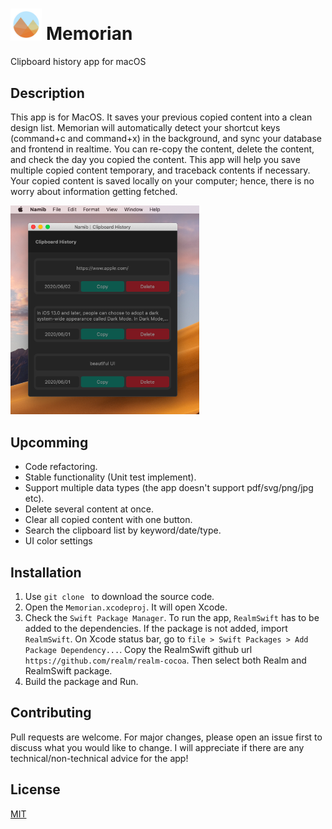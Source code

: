 # <img src="./memorian_homepage/imgs/app_icon-512x512@2x.png" width=10%> Memorian

Clipboard history app for macOS


## Description
This app is for MacOS. It saves your previous copied content into a clean design list. Memorian will automatically detect your shortcut keys (command+c and command+x) in the background, and sync your database and frontend in realtime. You can re-copy the content, delete the content, and check the day you copied the content. This app will help you save multiple copied content temporary, and traceback contents if necessary. Your copied content is saved locally on your computer; hence, there is no worry about information getting fetched.

<img src="./memorian_homepage/imgs/namib_screenshot.png" width=60%>

## Upcomming
- Code refactoring.
- Stable functionality (Unit test implement).
- Support multiple data types (the app doesn't support pdf/svg/png/jpg etc).
- Delete several content at once.
- Clear all copied content with one button.
- Search the clipboard list by keyword/date/type.
- UI color settings


## Installation
1. Use `git clone ` to download the source code.
2. Open the `Memorian.xcodeproj`. It will open Xcode.
3. Check the `Swift Package Manager`. To run the app, `RealmSwift` has to be added to the dependencies. If the package is not added, import `RealmSwift`. On Xcode status bar, go to `file > Swift Packages > Add Package Dependency...`. Copy the RealmSwift github url `https://github.com/realm/realm-cocoa`. Then select both Realm and RealmSwift package.
4. Build the package and Run.


## Contributing
Pull requests are welcome. For major changes, please open an issue first to discuss what you would like to change. I will appreciate if there are any technical/non-technical advice for the app!

## License
[MIT](https://choosealicense.com/licenses/mit/)
